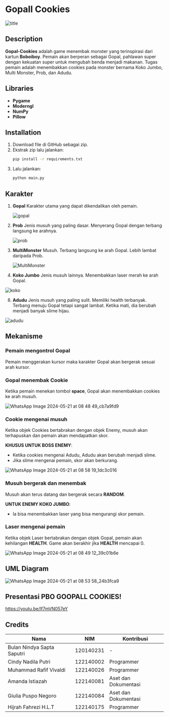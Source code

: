# Gopall Cookies
![title](https://github.com/GopalCookies/Tugas-Besar-PBO/assets/167991243/e8e6b57d-b6e9-4bb1-bbaf-6992eaee6b17)


## Description
**Gopal-Cookies** adalah game menembak monster yang terinspirasi dari kartun **Boboiboy**. Pemain akan berperan sebagai Gopal, pahlawan super dengan kekuatan super untuk mengubah benda menjadi makanan. Tugas pemain adalah menembakkan cookies pada monster bernama Koko Jumbo, Multi Monster, Prob, dan Adudu.

## Libraries
- **Pygame**
- **Moderngl**
- **NumPy**
- **Pillow**

## Installation
1. Download file di GitHub sebagai zip.
2. Ekstrak zip lalu jalankan:
    ```bash
    pip install -r requirements.txt
    ```
3. Lalu jalankan:
    ```bash
    python main.py
    ```

## Karakter

1. **Gopal**
   Karakter utama yang dapat dikendalikan oleh pemain.

   ![gopal](https://github.com/GopalCookies/Tugas-Besar-PBO/assets/167991243/bd7c011a-7515-4642-9a8b-bb325a94d776)


3. **Prob**
   Jenis musuh yang paling dasar. Menyerang Gopal dengan terbang langsung ke arahnya.

   
   ![prob](https://github.com/GopalCookies/Tugas-Besar-PBO/assets/167991243/5c5a659b-cf10-46ab-8b2e-94570f8ef742)


5. **MultiMonster**
   Musuh. Terbang langsung ke arah Gopal. Lebih lambat daripada Prob.

   
   ![MultiMonster](https://github.com/GopalCookies/Tugas-Besar-PBO/assets/167991243/1705cc8d-175e-4f92-904f-69773dea5f02)


7. **Koko Jumbo**
   Jenis musuh lainnya. Menembakkan laser merah ke arah Gopal.

   
![koko](https://github.com/GopalCookies/Tugas-Besar-PBO/assets/167991243/9c8529d8-e6c6-4f02-9c5f-407b515030c6)

   
8. **Adudu**
   Jenis musuh yang paling sulit. Memiliki health terbanyak. Terbang menuju Gopal tetapi sangat lambat. Ketika mati, dia berubah menjadi banyak slime hijau.
   
![adudu](https://github.com/GopalCookies/Tugas-Besar-PBO/assets/167991243/2cb43173-8929-408a-a8ca-533d83241854)


## Mekanisme
### Pemain mengontrol Gopal
Pemain menggerakan kursor maka karakter Gopal akan bergerak sesuai arah kursor.

### Gopal menembak Cookie
Ketika pemain menekan tombol **space**, Gopal akan menembakkan cookies ke arah musuh.

![WhatsApp Image 2024-05-21 at 08 48 49_cb7a9fd9](https://github.com/GopalCookies/Tugas-Besar-PBO/assets/167991243/71333dd1-2f3a-4d2f-9a36-c0f1ca31b50e)


### Cookie mengenai musuh
Ketika objek Cookies bertabrakan dengan objek Enemy, musuh akan terhapuskan dan pemain akan mendapatkan skor. 

**KHUSUS UNTUK BOSS ENEMY**:
- Ketika cookies mengenai Adudu, Adudu akan berubah menjadi slime.
- Jika slime mengenai pemain, skor akan berkurang.

![WhatsApp Image 2024-05-21 at 08 58 19_1dc3c016](https://github.com/GopalCookies/Tugas-Besar-PBO/assets/167991243/74764a06-6633-4445-9fba-a4ea0daee799)


### Musuh bergerak dan menembak
Musuh akan terus datang dan bergerak secara **RANDOM**. 

**UNTUK ENEMY KOKO JUMBO**:
- Ia bisa menembakkan laser yang bisa mengurangi skor pemain.

### Laser mengenai pemain
Ketika objek Laser bertabrakan dengan objek Gopal, pemain akan kehilangan **HEALTH**. Game akan berakhir jika **HEALTH** mencapai 0.

![WhatsApp Image 2024-05-21 at 08 49 12_39c01b6e](https://github.com/GopalCookies/Tugas-Besar-PBO/assets/167991243/266f99e1-c318-4fec-b035-9ceae21f29d1)


## UML Diagram
![WhatsApp Image 2024-05-21 at 08 53 58_24b3fca9](https://github.com/GopalCookies/Tugas-Besar-PBO/assets/167991243/5e185e23-4ef1-4aaa-822f-bdbad5024326)

## Presentasi PBO GOOPALL COOKIES!
https://youtu.be/lf7mVN057eY

## Credits
| Nama | NIM | Kontribusi |
|---|---|---|
| Bulan Nindya Sapta Saputri | 120140231 | - |
| Cindy Nadila Putri | 122140002 | Programmer |
| Muhammad Rafif Vivaldi | 122140026 | Programmer |
| Amanda Istiazah | 122140081 | Aset dan Dokumentasi |
| Giulia Puspo Negoro | 122140084 | Aset dan Dokumentasi |
| Hijrah Fahrezi H.L.T | 122140175 | Programmer |
